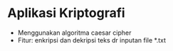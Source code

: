 Aplikasi Kriptografi
============

- Menggunakan algoritma caesar cipher
- Fitur: enkripsi dan dekripsi teks dr inputan file *.txt
